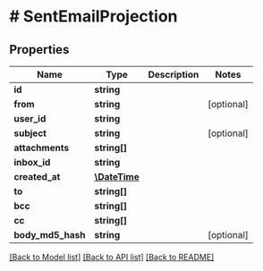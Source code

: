 # # SentEmailProjection

## Properties

Name | Type | Description | Notes
------------ | ------------- | ------------- | -------------
**id** | **string** |  | 
**from** | **string** |  | [optional] 
**user_id** | **string** |  | 
**subject** | **string** |  | [optional] 
**attachments** | **string[]** |  | 
**inbox_id** | **string** |  | 
**created_at** | [**\DateTime**](\DateTime) |  | 
**to** | **string[]** |  | 
**bcc** | **string[]** |  | 
**cc** | **string[]** |  | 
**body_md5_hash** | **string** |  | [optional] 

[[Back to Model list]](../../README#documentation-for-models) [[Back to API list]](../../README#documentation-for-api-endpoints) [[Back to README]](../../README)


